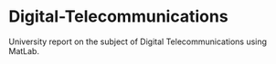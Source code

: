 # Digital-Telecommunications
University report on the subject of Digital Telecommunications using MatLab.
